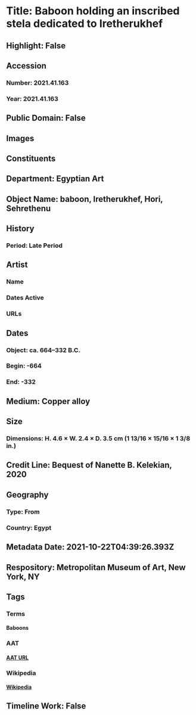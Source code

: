 # Title: Baboon holding an inscribed stela dedicated to Iretherukhef
## Highlight: False
## Accession
### Number: 2021.41.163
### Year: 2021.41.163
## Public Domain: False
## Images
## Constituents
## Department: Egyptian Art
## Object Name: baboon, Iretherukhef, Hori, Sehrethenu
## History
### Period: Late Period
## Artist
### Name
### Dates Active
### URLs
## Dates
### Object: ca. 664–332 B.C.
### Begin: -664
### End: -332
## Medium: Copper alloy
## Size
### Dimensions: H. 4.6 × W. 2.4 × D. 3.5 cm (1 13/16 × 15/16 × 1 3/8 in.)
## Credit Line: Bequest of Nanette B. Kelekian, 2020
## Geography
### Type: From
### Country: Egypt
## Metadata Date: 2021-10-22T04:39:26.393Z
## Respository: Metropolitan Museum of Art, New York, NY
## Tags
### Terms
#### Baboons
### AAT
#### [AAT URL](http://vocab.getty.edu/page/aat/300255548)
### Wikipedia
#### [Wikipedia]()
## Timeline Work: False